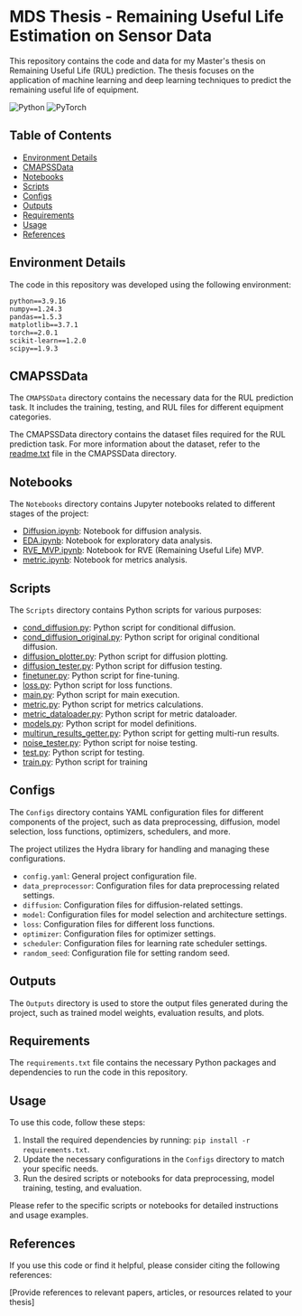 # MDS Thesis - Remaining Useful Life Estimation on Sensor Data

This repository contains the code and data for my Master's thesis on Remaining Useful Life (RUL) prediction. The thesis focuses on the application of machine learning and deep learning techniques to predict the remaining useful life of equipment.

<img alt="Python" src="https://img.shields.io/badge/python-%2314354C.svg?style=for-the-badge&logo=python&logoColor=white"/> <img alt="PyTorch" src="https://img.shields.io/badge/PyTorch-%23EE4C2C.svg?style=for-the-badge&logo=PyTorch&logoColor=white" />

## Table of Contents

- [Environment Details](#Environment-Details)
- [CMAPSSData](#cmapssdata)
- [Notebooks](#notebooks)
- [Scripts](#scripts)
- [Configs](#configs)
- [Outputs](#outputs)
- [Requirements](#requirements)
- [Usage](#usage)
- [References](#references)


## Environment Details
The code in this repository was developed using the following environment:
```
python==3.9.16
numpy==1.24.3
pandas==1.5.3
matplotlib==3.7.1
torch==2.0.1
scikit-learn==1.2.0
scipy==1.9.3
```

## CMAPSSData

The `CMAPSSData` directory contains the necessary data for the RUL prediction task. It includes the training, testing, and RUL files for different equipment categories.

The CMAPSSData directory contains the dataset files required for the RUL prediction task. 
For more information about the dataset, refer to the [readme.txt](CMAPSSData/readme.txt) file in the CMAPSSData directory.


## Notebooks

The `Notebooks` directory contains Jupyter notebooks related to different stages of the project:


- [Diffusion.ipynb](Diffusion.ipynb): Notebook for diffusion analysis.
- [EDA.ipynb](EDA.ipynb): Notebook for exploratory data analysis.
- [RVE_MVP.ipynb](RVE_MVP.ipynb): Notebook for RVE (Remaining Useful Life) MVP.
- [metric.ipynb](metric.ipynb): Notebook for metrics analysis.


## Scripts

The `Scripts` directory contains Python scripts for various purposes:



- [cond_diffusion.py](cond_diffusion.py): Python script for conditional diffusion.
- [cond_diffusion_original.py](cond_diffusion_original.py): Python script for original conditional diffusion.
- [diffusion_plotter.py](diffusion_plotter.py): Python script for diffusion plotting.
- [diffusion_tester.py](diffusion_tester.py): Python script for diffusion testing.
- [finetuner.py](finetuner.py): Python script for fine-tuning.
- [loss.py](loss.py): Python script for loss functions.
- [main.py](main.py): Python script for main execution.
- [metric.py](metric.py): Python script for metrics calculations.
- [metric_dataloader.py](metric_dataloader.py): Python script for metric dataloader.
- [models.py](models.py): Python script for model definitions.
- [multirun_results_getter.py](multirun_results_getter.py): Python script for getting multi-run results.
- [noise_tester.py](noise_tester.py): Python script for noise testing.
- [test.py](test.py): Python script for testing.
- [train.py](train.py): Python script for training

## Configs

The `Configs` directory contains YAML configuration files for different components of the project, such as data preprocessing, diffusion, model selection, loss functions, optimizers, schedulers, and more.

The project utilizes the Hydra library for handling and managing these configurations.

- `config.yaml`: General project configuration file.
- `data_preprocessor`: Configuration files for data preprocessing related settings.
- `diffusion`: Configuration files for diffusion-related settings.
- `model`: Configuration files for model selection and architecture settings.
- `loss`: Configuration files for different loss functions.
- `optimizer`: Configuration files for optimizer settings.
- `scheduler`: Configuration files for learning rate scheduler settings.
- `random_seed`: Configuration file for setting random seed.

## Outputs

The `Outputs` directory is used to store the output files generated during the project, such as trained model weights, evaluation results, and plots.

## Requirements

The `requirements.txt` file contains the necessary Python packages and dependencies to run the code in this repository.

## Usage

To use this code, follow these steps:

1. Install the required dependencies by running: `pip install -r requirements.txt`.
2. Update the necessary configurations in the `Configs` directory to match your specific needs.
3. Run the desired scripts or notebooks for data preprocessing, model training, testing, and evaluation.

Please refer to the specific scripts or notebooks for detailed instructions and usage examples.

## References

If you use this code or find it helpful, please consider citing the following references:

[Provide references to relevant papers, articles, or resources related to your thesis]

